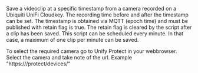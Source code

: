 Save a videoclip at a specific timestamp from a camera recorded on a Ubiquiti UniFi Cloudkey. The recording time before and after the timestamp can be set.
The timestamp is obtained via MQTT (epoch time) and must be published with retain flag is true. The retain flag is cleared by the script after a clip has been saved.
This script can be scheduled every minute. In that case, a maximum of one clip per minute can be saved.

To select the required camera go to Unify Protect in your webbrowser. Select the camera and take note of the url.
Example "https:\/\/<CloudkeyIPaddress>\/protect/devices\/<cameraID>"
